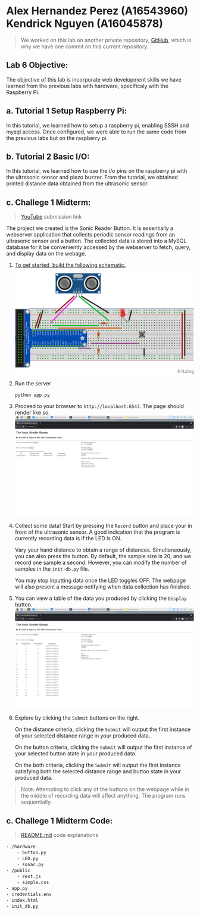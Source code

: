 # Alex Hernandez Perez (A16543960) <br /> Kendrick Nguyen (A16045878)

> We worked on this lab on another private repository, [GitHub](https://github.com/kendrick010/ece140a-lab6), which is why we have one commit on this current repository.

## Lab 6 Objective:
The objective of this lab is incorporate web development skills we have learned from the previous labs with hardware, specificaly with the Raspberry Pi.

## a. Tutorial 1 Setup Raspberry Pi: 
In this tutorial, we learned how to setup a raspberry pi, enabling SSSH and mysql access. Once configured, we were able to run the same code from the previous labs but on the raspberry pi.

## b. Tutorial 2 Basic I/O:
In this tutorial, we learned how to use the i/o pins on the raspberry pi with the ultrasonic sensor and piezo buzzer. From the tutorial, we obtained printed distance data obtained from the ultrasonic sensor.

## c. Challege 1 Midterm: 
> [YouTube](https://youtu.be/4FGcyNgpSbQ) submission link

The project we created is the Sonic Reader Button. It is essentially a webserver application that collects periodic sensor readings from an ultrasonic sensor and a button. The collected data is stored into a MySQL database for it be conveniently accessed by the webserver to fetch, query, and display data on the webage.

1. [To get started, build the following schematic.](/hardware/circuit)

    ![Alt text](/hardware/circuit/schematicA.png)

2. Run the server
    ```
    python app.py
    ```

3. Proceed to your browser to `http://localhost:6543`. The page should render like so. 
    ![Alt text](/doc/images/webpage.png)

4. Collect some data! Start by pressing the `Record` button and place your in front of the ultrasonic sensor. A good indication that the program is currently recording data is if the LED is ON.

    Vary your hand distance to obtain a range of distances. Simultaneously, you can also press the button. By default, the sample size is 20, and we record one sample a second. However, you can modify the number of samples in the `init-db.py` file.

    You may stop inputting data once the LED toggles OFF. The webpage will also present a message notifying when data collection has finished.

5. You can view a table of the data you produced by clicking the `Display` button.
    ![Alt text](/doc/images/webpage_table.png)

6. Explore by clicking the `Submit` buttons on the right. 
    
    On the distance criteria, clicking the `Submit` will output the first instance of your selected distance range in your produced data..

    On the button criteria, clicking the `Submit` will output the first instance of your selected button state in your produced data.

    On the both criteria, clicking the `Submit` will output the first instance satisfying both the selected distance range and button state in your produced data.

> Note: Attempting to click any of the buttons on the webpage while in the middle of recording data will affect anything. The program runs sequentially.

## c. Challege 1 Midterm Code:
> [README.md](/doc/README.md) code explanations

    - /hardware
        - button.py
        - LED.py
        - sonar.py
    - /public
        - rest.js
        - simple.css
    - app.py
    - credentials.env
    - index.html
    - init_db.py
